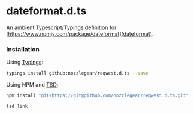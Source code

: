 # dateformat.d.ts

An ambient Typescript/Typings definition for [https://www.npmjs.com/package/dateformat](dateformat).

### Installation

Using [Typings](https://github.com/typings/typings):

```bash
typings install github:nozzlegear/reqwest.d.ts --save
```

Using NPM and [TSD](https://github.com/Definitelytyped/tsd):

```bash
npm install "git+https://git@github.com/nozzlegear/reqwest.d.ts.git"

tsd link
```